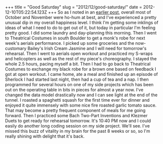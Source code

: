 +++
title = "Good Saturday"
slug = "2012/12/good-saturday/"
date = 2012-12-10T05:22:54.123Z
+++
So as I noted in an [earlier post](/persblog/2012/11/mehtober), overall most of October and November were ho-hum at best, and I've experienced a pretty unusual dip in my overall happiness level. I think I'm getting some inklings of ideas of what I need to do to get out of it, but today in particular I'm feeling pretty good. I did some laundry and day-planning this morning. Then I went to Theatrical Costumes in south Boulder to get a monk's robe for next week's aerials performance. I picked up some groceries and the now-customary Bailey's Irish Cream Jasmine and I will need for tomorrow's rehearsal. Then I went to aerials open workout and practiced my S-wraps and helicopters as well as the rest of my piece's choreography. I stayed the whole 2.5 hours, pacing myself a bit. Then I had to go back to Theatrical Costumes to exchange my black robe for a brown one based on feedback I got at open workout. I came home, ate a meal and finished up an episode of Sherlock I had started last night, then had a cup of tea and a nap. I then programmed for several hours on one of my side projects which has been out on the operating table in bits in pieces for almost a year now. I've changed the data model drastically now and I can see light at the end of the tunnel. I roasted a spaghetti squash for the first time ever for dinner and enjoyed it quite immensely with some nice fire roasted garlic tomato sauce. That may become a pretty frequent component of meals for me going forward. Then I practiced some Bach Two-Part Inventions and Klezmer Duets to get ready for rehearsal tomorrow. It's 10:40 PM now and I could easily do another long coding session on my side project. We'll see. I've missed this buzz of vitality in my brain for the past 8 weeks or so, so I'm really shining with delight that it's back.
